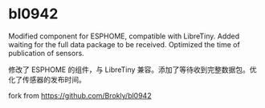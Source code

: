 # bl0942


Modified component for ESPHOME, compatible with LibreTiny. Added waiting for the full data package to be received. Optimized the time of publication of sensors.


修改了 ESPHOME 的组件，与 LibreTiny 兼容。添加了等待收到完整数据包。优化了传感器的发布时间。


fork from
https://github.com/Brokly/bl0942
